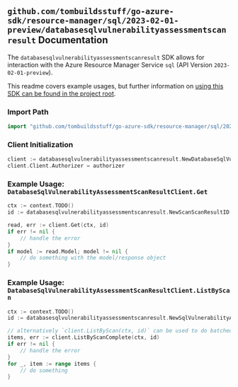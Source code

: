 
## `github.com/tombuildsstuff/go-azure-sdk/resource-manager/sql/2023-02-01-preview/databasesqlvulnerabilityassessmentscanresult` Documentation

The `databasesqlvulnerabilityassessmentscanresult` SDK allows for interaction with the Azure Resource Manager Service `sql` (API Version `2023-02-01-preview`).

This readme covers example usages, but further information on [using this SDK can be found in the project root](https://github.com/tombuildsstuff/go-azure-sdk/tree/main/docs).

### Import Path

```go
import "github.com/tombuildsstuff/go-azure-sdk/resource-manager/sql/2023-02-01-preview/databasesqlvulnerabilityassessmentscanresult"
```


### Client Initialization

```go
client := databasesqlvulnerabilityassessmentscanresult.NewDatabaseSqlVulnerabilityAssessmentScanResultClientWithBaseURI("https://management.azure.com")
client.Client.Authorizer = authorizer
```


### Example Usage: `DatabaseSqlVulnerabilityAssessmentScanResultClient.Get`

```go
ctx := context.TODO()
id := databasesqlvulnerabilityassessmentscanresult.NewScanScanResultID("12345678-1234-9876-4563-123456789012", "example-resource-group", "serverValue", "databaseValue", "scanIdValue", "scanResultIdValue")

read, err := client.Get(ctx, id)
if err != nil {
	// handle the error
}
if model := read.Model; model != nil {
	// do something with the model/response object
}
```


### Example Usage: `DatabaseSqlVulnerabilityAssessmentScanResultClient.ListByScan`

```go
ctx := context.TODO()
id := databasesqlvulnerabilityassessmentscanresult.NewSqlVulnerabilityAssessmentVulnerabilityAssessmentScanID("12345678-1234-9876-4563-123456789012", "example-resource-group", "serverValue", "databaseValue", "scanIdValue")

// alternatively `client.ListByScan(ctx, id)` can be used to do batched pagination
items, err := client.ListByScanComplete(ctx, id)
if err != nil {
	// handle the error
}
for _, item := range items {
	// do something
}
```
